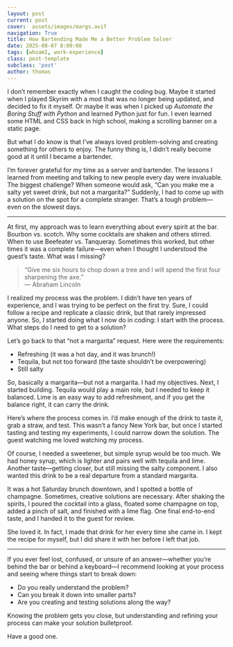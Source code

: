 ```yaml
---
layout: post
current: post
cover:  assets/images/margs.avif
navigation: True
title: How Bartending Made Me a Better Problem Solver
date: 2025-08-07 8:00:00
tags: [whoamI, work-experience]
class: post-template
subclass: 'post'
author: thomas
---
```


I don’t remember exactly when I caught the coding bug. Maybe it started when I played Skyrim with a mod that was no longer being updated, and decided to fix it myself. Or maybe it was when I picked up _Automate the Boring Stuff with Python_ and learned Python just for fun. I even learned some HTML and CSS back in high school, making a scrolling banner on a static page.

But what I do know is that I’ve always loved problem-solving and creating something for others to enjoy. The funny thing is, I didn’t really become good at it until I became a bartender.

I’m forever grateful for my time as a server and bartender. The lessons I learned from meeting and talking to new people every day were invaluable. The biggest challenge? When someone would ask, “Can you make me a salty yet sweet drink, but not a margarita?” Suddenly, I had to come up with a solution on the spot for a complete stranger. That’s a tough problem—even on the slowest days.

---

At first, my approach was to learn everything about every spirit at the bar. Bourbon vs. scotch. Why some cocktails are shaken and others stirred. When to use Beefeater vs. Tanqueray. Sometimes this worked, but other times it was a complete failure—even when I thought I understood the guest’s taste. What was I missing?

> “Give me six hours to chop down a tree and I will spend the first four sharpening the axe.”  
> — Abraham Lincoln

I realized my process was the problem. I didn’t have ten years of experience, and I was trying to be perfect on the first try. Sure, I could follow a recipe and replicate a classic drink, but that rarely impressed anyone. So, I started doing what I now do in coding: I start with the process. What steps do I need to get to a solution? 

Let’s go back to that “not a margarita” request. Here were the requirements:

- Refreshing (it was a hot day, and it was brunch!)
- Tequila, but not too forward (the taste shouldn’t be overpowering)
- Still salty

So, basically a margarita—but not a margarita. I had my objectives. Next, I started building. Tequila would play a main role, but I needed to keep it balanced. Lime is an easy way to add refreshment, and if you get the balance right, it can carry the drink.

Here’s where the process comes in. I’d make enough of the drink to taste it, grab a straw, and test. This wasn’t a fancy New York bar, but once I started tasting and testing my experiments, I could narrow down the solution. The guest watching me loved watching my process.

Of course, I needed a sweetener, but simple syrup would be too much. We had honey syrup, which is lighter and pairs well with tequila and lime. Another taste—getting closer, but still missing the salty component. I also wanted this drink to be a real departure from a standard margarita.

It was a hot Saturday brunch downtown, and I spotted a bottle of champagne. Sometimes, creative solutions are necessary. After shaking the spirits, I poured the cocktail into a glass, floated some champagne on top, added a pinch of salt, and finished with a lime flag. One final end-to-end taste, and I handed it to the guest for review.

She loved it. In fact, I made that drink for her every time she came in. I kept the recipe for myself, but I did share it with her before I left that job.

---
If you ever feel lost, confused, or unsure of an answer—whether you’re behind the bar or behind a keyboard—I recommend looking at your process and seeing where things start to break down:

- Do you really understand the problem?
- Can you break it down into smaller parts?
- Are you creating and testing solutions along the way?


Knowing the problem gets you close, but understanding and refining your process can make your solution bulletproof.

Have a good one.
